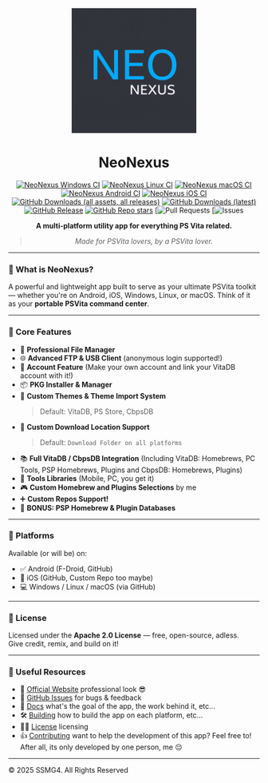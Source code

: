 <div align="center">

<img src="https://github.com/SSMG4/NeoNexus/raw/main/Images/NeoNexus-PLogo.png" width="250" height="250" alt="NeoNexus">

# NeoNexus

[![NeoNexus Windows CI](https://github.com/SSMG4/NeoNexus/actions/workflows/windows-ci.yml/badge.svg?branch=master)](https://github.com/SSMG4/NeoNexus/actions/workflows/windows-ci.yml)
[![NeoNexus Linux CI](https://github.com/SSMG4/NeoNexus/actions/workflows/linux-ci.yml/badge.svg?branch=master)](https://github.com/SSMG4/NeoNexus/actions/workflows/linux-ci.yml)
[![NeoNexus macOS CI](https://github.com/SSMG4/NeoNexus/actions/workflows/macos-ci.yml/badge.svg?branch=master)](https://github.com/SSMG4/NeoNexus/actions/workflows/macos-ci.yml)
[![NeoNexus Android CI](https://github.com/SSMG4/NeoNexus/actions/workflows/android-ci.yml/badge.svg?branch=master)](https://github.com/SSMG4/NeoNexus/actions/workflows/android-ci.yml)
[![NeoNexus iOS CI](https://github.com/SSMG4/NeoNexus/actions/workflows/ios-ci.yml/badge.svg?branch=master)](https://github.com/SSMG4/NeoNexus/actions/workflows/ios-ci.yml)
[![GitHub Downloads (all assets, all releases)](https://img.shields.io/github/downloads/SSMG4/NeoNexus/total)](https://github.com/SSMG4/NeoNexus/releases)
[![GitHub Downloads (latest)](https://img.shields.io/github/downloads/SSMG4/NeoNexus/latest)](https://github.com/SSMG4/NeoNexus/releases/latest)
[![GitHub Release](https://img.shields.io/github/v/release/SSMG4/NeoNexus)](https://github.com/SSMG4/NeoNexus/releases/latest)
[![GitHub Repo stars](https://img.shields.io/github/stars/SSMG4/NeoNexus)](https://github.com/SSMG4/NeoNexus/stargazers)
[![Pull Requests](https://img.shields.io/github/pulls/SSMG4/NeoNexus)
[![Issues](https://img.shields.io/github/issues/SSMG4/NeoNexus)

**A multi-platform utility app for everything PS Vita related.**

> _Made for PSVita lovers, by a PSVita lover._

</div>

---

### 🌟 What is NeoNexus?

A powerful and lightweight app built to serve as your ultimate PSVita toolkit — whether you're on Android, iOS, Windows, Linux, or macOS. Think of it as your **portable PSVita command center**.

---

### 🧰 Core Features

- 📁 **Professional File Manager**
- 🌐 **Advanced FTP & USB Client** (anonymous login supported!)
- 👤 **Account Feature** (Make your own account and link your VitaDB account with it!)
- 📦 **PKG Installer & Manager**
- 🎨 **Custom Themes & Theme Import System**  
    > Default: VitaDB, PS Store, CbpsDB
- 🔄 **Custom Download Location Support**  
    > Default: `Download Folder on all platforms`
- 📚 **Full VitaDB / CbpsDB Integration** (Including VitaDB: Homebrews, PC Tools, PSP Homebrews, Plugins and CbpsDB: Homebrews, Plugins)
- 💾 **Tools Libraries** (Mobile, PC, you get it)
- 🎮 **Custom Homebrew and Plugins Selections** by me
- ➕ **Custom Repos Support!**
- 🎁 **BONUS: PSP Homebrew & Plugin Databases**

---

### 🚀 Platforms

Available (or will be) on:

- ✅ Android (F-Droid, GitHub)
- 🧪 iOS (GitHub, Custom Repo too maybe)
- 💻 Windows / Linux / macOS (via GitHub)

---

### 📜 License

Licensed under the **Apache 2.0 License** — free, open-source, adless.  
Give credit, remix, and build on it!

---

### 💬 Useful Resources

- 📣 [Official Website](https://ssmg4.github.io/NeoNexus) professional look 😎
- 📣 [GitHub Issues](https://github.com/SSMG4/NeoNexus/issues) for bugs & feedback
- 📄 [Docs](https://github.com/SSMG4/NeoNexus/blob/master/documentation/README.md) what's the goal of the app, the work behind it, etc...
- 🛠️ [Building](https://github.com/SSMG4/NeoNexus/blob/master/documentation/BUILDING.md) how to build the app on each platform, etc...
- 👨‍⚖️ [License](https://github.com/SSMG4/NeoNexus/blob/master/LICENSE) licensing
- 👍 [Contributing](https://github.com/SSMG4/NeoNexus/blob/master/CONTRIBUTING.md) want to help the development of this app? Feel free to! After all, its only developed by one person, me 😔

---

&copy; 2025 SSMG4. All Rights Reserved
